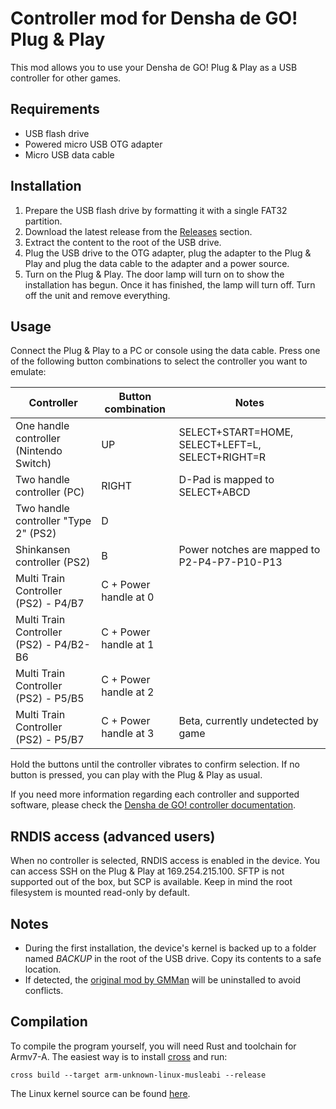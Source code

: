 # Controller mod for Densha de GO! Plug & Play

This mod allows you to use your Densha de GO! Plug & Play as a USB controller for other games.

## Requirements

- USB flash drive
- Powered micro USB OTG adapter
- Micro USB data cable

## Installation

1. Prepare the USB flash drive by formatting it with a single FAT32 partition.
2. Download the latest release from the [Releases](https://github.com/MarcRiera/ddgo-pnp-controller/releases) section.
3. Extract the content to the root of the USB drive.
4. Plug the USB drive to the OTG adapter, plug the adapter to the Plug & Play and plug the data cable to the adapter and a power source.
5. Turn on the Plug & Play. The door lamp will turn on to show the installation has begun. Once it has finished, the lamp will turn off. Turn off the unit and remove everything.

## Usage

Connect the Plug & Play to a PC or console using the data cable. Press one of the following button combinations to select the controller you want to emulate:

| Controller                              | Button combination    | Notes                                            |
|-----------------------------------------|-----------------------|--------------------------------------------------|
| One handle controller (Nintendo Switch) | UP                    | SELECT+START=HOME, SELECT+LEFT=L, SELECT+RIGHT=R |
| Two handle controller (PC)              | RIGHT                 | D-Pad is mapped to SELECT+ABCD                   |
| Two handle controller "Type 2" (PS2)    | D                     |                                                  |
| Shinkansen controller (PS2)             | B                     | Power notches are mapped to P2-P4-P7-P10-P13     |
| Multi Train Controller (PS2) - P4/B7    | C + Power handle at 0 |                                                  |
| Multi Train Controller (PS2) - P4/B2-B6 | C + Power handle at 1 |                                                  |
| Multi Train Controller (PS2) - P5/B5    | C + Power handle at 2 |                                                  |
| Multi Train Controller (PS2) - P5/B7    | C + Power handle at 3 | Beta, currently undetected by game               |

Hold the buttons until the controller vibrates to confirm selection. If no button is pressed, you can play with the Plug & Play as usual.

If you need more information regarding each controller and supported software, please check the [Densha de GO! controller documentation](https://marcriera.github.io/ddgo-controller-docs).

## RNDIS access (advanced users)

When no controller is selected, RNDIS access is enabled in the device. You can access SSH on the Plug & Play at 169.254.215.100. SFTP is not supported out of the box, but SCP is available. Keep in mind the root filesystem is mounted read-only by default.

## Notes

- During the first installation, the device's kernel is backed up to a folder named *BACKUP* in the root of the USB drive. Copy its contents to a safe location.
- If detected, the [original mod by GMMan](https://github.com/GMMan/dengo-plug-and-play-controller) will be uninstalled to avoid conflicts.

## Compilation

To compile the program yourself, you will need Rust and toolchain for Armv7-A. The easiest way is to install [cross](https://github.com/cross-rs/cross) and run:

```cross build --target arm-unknown-linux-musleabi --release```

The Linux kernel source can be found [here](https://github.com/MarcRiera/dengo-plug-and-play-kernel).
